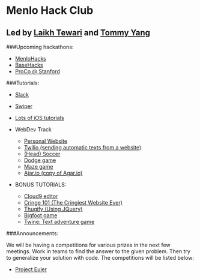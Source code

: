# Menlo Hack Club
## Led by [Laikh Tewari](https://www.github.com/laikhtewari) and [Tommy Yang](https://github.com/tommyy96)


###Upcoming hackathons:

* [MenloHacks](http://www.menlohacks.com)
* [BaseHacks](http://www.basehacks.org)
* [ProCo @ Stanford](http://proco.stanford.edu)

###Tutorials:

* [Slack](https://github.com/hackclub/hackclub/blob/master/SLACK.md)
* [Swiper](https://github.com/hackclub/hackclub/tree/master/workshops/swiper)
* [Lots of iOS tutorials](http://www.raywenderlich.com/category/swift)

* WebDev Track
  * [Personal Website](https://github.com/hackclub/hackclub/blob/master/workshops/personal_website/README.md)
  * [Twilio (sending automatic texts from a website)](https://github.com/hackclub/hackclub/blob/master/workshops/twilio/README.md)
  * [(Head) Soccer](https://github.com/hackclub/hackclub/blob/master/workshops/soccer/README.md)
  * [Dodge game](https://github.com/hackclub/hackclub/blob/master/workshops/dodge/README.md)
  * [Maze game](https://github.com/hackclub/hackclub/blob/master/workshops/maze/README.md)
  * [Ajar.io (copy of Agar.io)](https://github.com/hackclub/hackclub/blob/master/workshops/ajar/README.md)

* BONUS TUTORIALS:
  * [Cloud9 editor](https://github.com/hackclub/hackclub/blob/master/workshops/cloud9/README.md)
  * [Cringe 101 (The Cringiest Website Ever)](https://github.com/hackclub/hackclub/blob/master/workshops/cringe_101/README.md)
  * [Thugify (Using JQuery)](https://github.com/hackclub/hackclub/blob/master/workshops/thugify/README.md)
  * [Bigfoot game](https://github.com/hackclub/hackclub/blob/master/workshops/find_bigfoot/README.md)
  * [Twine: Text adventure game](https://github.com/hackclub/hackclub/blob/master/workshops/find_bigfoot/README.md)  

###Announcements:

We will be having a competitions for various prizes in the next few meetings. Work in teams to find the answer to the given problem. Then try to generalize your solution with code.
The competitions will be listed below:
* [Project Euler](https://projecteuler.net/problem=1)


